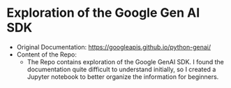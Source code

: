 # Exploration of the Google Gen AI SDK
- Original Documentation: https://googleapis.github.io/python-genai/
- Content of the Repo:
    - The Repo contains exploration of the Google GenAI SDK. I found the documentation quite difficult to understand initially, so I created a Jupyter notebook to better organize the information for beginners. 
